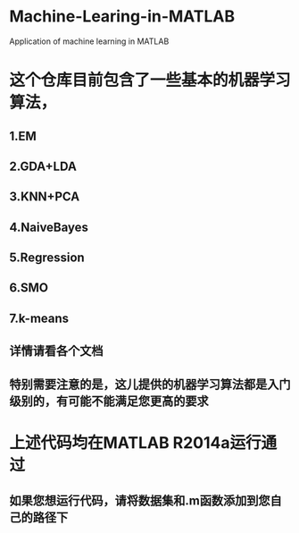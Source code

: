 # Machine-Learing-in-MATLAB
Application of machine learning in MATLAB

# 这个仓库目前包含了一些基本的机器学习算法，
## 1.EM
## 2.GDA+LDA
## 3.KNN+PCA
## 4.NaiveBayes
## 5.Regression
## 6.SMO
## 7.k-means

## 详情请看各个文档

## 特别需要注意的是，这儿提供的机器学习算法都是入门级别的，有可能不能满足您更高的要求

# 上述代码均在MATLAB R2014a运行通过

## 如果您想运行代码，请将数据集和.m函数添加到您自己的路径下


